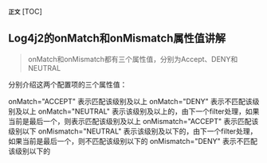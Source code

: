 **`正文`**
[TOC]

## Log4j2的onMatch和onMismatch属性值讲解
>onMatch和onMismatch都有三个属性值，分别为Accept、DENY和NEUTRAL

分别介绍这两个配置项的三个属性值：

onMatch="ACCEPT" 表示匹配该级别及以上
onMatch="DENY" 表示不匹配该级别及以上
onMatch="NEUTRAL" 表示该级别及以上的，由下一个filter处理，如果当前是最后一个，则表示匹配该级别及以上
onMismatch="ACCEPT" 表示匹配该级别以下
onMismatch="NEUTRAL" 表示该级别及以下的，由下一个filter处理，如果当前是最后一个，则不匹配该级别以下的
onMismatch="DENY" 表示不匹配该级别以下的
